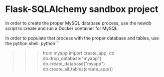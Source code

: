 # Flask-SQLAlchemy sandbox project

In order to create the proper MySQL database process, use the newdb script to create and run
a Docker container for MySQL.

In order to populate that process with the proper database and tables, use the python shell:
python```
>>> from myapp import create_app, db
>>> db.drop_database("myapp")
>>> db.create_database("myapp")
>>> db.create_all_tables(create_app())
```
